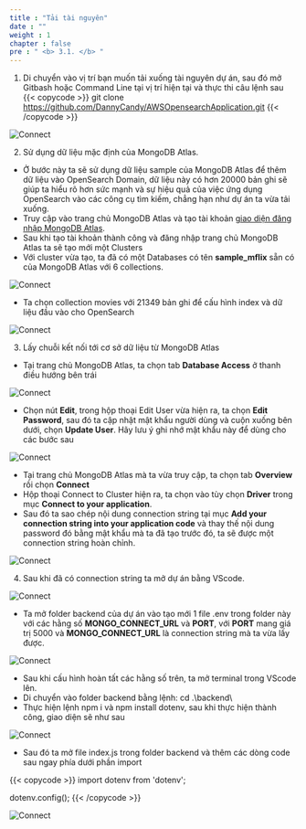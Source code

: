 ```yaml
---
title : "Tải tài nguyên"
date : "" 
weight : 1 
chapter : false
pre : " <b> 3.1. </b> "
---
```


1. Di chuyển vào vị trí bạn muốn tải xuống tài nguyên dự án, sau đó mở Gitbash hoặc Command Line tại vị trí hiện tại và thực thi câu lệnh sau
{{< copycode >}}
git clone https://github.com/DannyCandy/AWSOpensearchApplication.git
{{< /copycode >}}

![Connect](/images/3.connect/001-3.1-downloadsrc.png)

2. Sử dụng dữ liệu mặc định của MongoDB Atlas.
  + Ở bước này ta sẽ sử dụng dữ liệu sample của MongoDB Atlas để thêm dữ liệu vào OpenSearch Domain, dữ liệu này có hơn 20000 bản ghi sẽ giúp ta hiểu rõ hơn sức mạnh và sự hiệu quả của việc ứng dụng OpenSearch vào các công cụ tìm kiếm, chẳng hạn như dự án ta vừa tải xuống.
  + Truy cập vào trang chủ MongoDB Atlas và tạo tài khoản [giao diện đăng nhập MongoDB Atlas](https://account.mongodb.com/account/login).
  + Sau khi tạo tài khoản thành công và đăng nhập trang chủ MongoDB Atlas ta sẽ tạo mới một Clusters
  + Với cluster vừa tạo, ta đã có một Databases có tên **sample_mflix** sẵn có của MongoDB Atlas với 6 collections.

![Connect](/images/3.connect/002-3.1-databasesample.png)

  + Ta chọn collection movies với 21349 bản ghi để cấu hình index và dữ liệu đầu vào cho OpenSearch

![Connect](/images/3.connect/003-3.1-collectionmovies.png)

3. Lấy chuỗi kết nối tới cơ sở dữ liệu từ MongoDB Atlas
  + Tại trang chủ MongoDB Atlas, ta chọn tab **Database Access** ở thanh điều hướng bên trái 

![Connect](/images/3.connect/005-3.1-getpassword.png)

  + Chọn nút **Edit**, trong hộp thoại Edit User vừa hiện ra, ta chọn **Edit Password**, sau đó ta cập nhật mật khẩu người dùng và cuộn xuống bên dưới, chọn **Update User**. Hãy lưu ý ghi nhớ mật khẩu này để dùng cho các bước sau

![Connect](/images/3.connect/006-3.1-editpassword.png)

  + Tại trang chủ MongoDB Atlas mà ta vừa truy cập, ta chọn tab **Overview** rồi chọn **Connect**
  + Hộp thoại Connect to Cluster hiện ra, ta chọn vào tùy chọn **Driver** trong mục **Connect to your application**.
  + Sau đó ta sao chép nội dung connection string tại mục **Add your connection string into your application code** và thay thế nội dung password đó bằng mật khẩu mà ta đã tạo trước đó, ta sẽ được một connection string hoàn chỉnh.

![Connect](/images/3.connect/004-3.1-getcnstr.png)


4. Sau khi đã có connection string ta mở dự án bằng VScode.

![Connect](/images/3.connect/007-3.1-openvscode.png)

  + Ta mở folder backend của dự án vào tạo mới 1 file .env trong folder này với các hằng số **MONGO_CONNECT_URL** và **PORT**, với **PORT** mang giá trị 5000 và **MONGO_CONNECT_URL** là connection string mà ta vừa lấy được.

![Connect](/images/3.connect/008-3.1-importenv.png)

  + Sau khi cấu hình hoàn tất các hằng số trên, ta mở terminal trong VScode lên.
  + Di chuyển vào folder backend bằng lệnh: cd .\backend\
  + Thực hiện lệnh npm i và npm install dotenv, sau khi thực hiện thành công, giao diện sẽ như sau

![Connect](/images/3.connect/009-3.1-npmi.png)

  + Sau đó ta mở file index.js trong folder backend và thêm các dòng code sau ngay phía dưới phần import

{{< copycode >}}
import dotenv from 'dotenv';

dotenv.config();
{{< /copycode >}}

![Connect](/images/3.connect/010-3.1-addcode.png)


